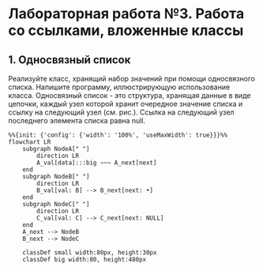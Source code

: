 # Лабораторная работа №3. Работа со ссылками, вложенные классы
## 1. Односвязный список
Реализуйте класс, хранящий набор значений при помощи односвязного списка. Напишите программу, иллюстрирующую использование класса.
Односвязный список - это структура, хранящая данные в виде цепочки, каждый узел которой хранит очередное значение списка и ссылку на следующий узел (см. рис.). Ссылка на следующий узел последнего элемента списка равна null.

```mermaid
%%{init: {'config': {'width': '100%', 'useMaxWidth': true}}}%%
flowchart LR
    subgraph NodeA[" "]
        direction LR
        A_val[data]:::big ~~~ A_next[next]
    end
    subgraph NodeB[" "]
        direction LR
        B_val[val: B] --> B_next[next: •]
    end
    subgraph NodeC[" "]
        direction LR
        C_val[val: C] --> C_next[next: NULL]
    end
    A_next --> NodeB
    B_next --> NodeC

	classDef small width:80px, height:30px
    classDef big width:80, height:480px
```